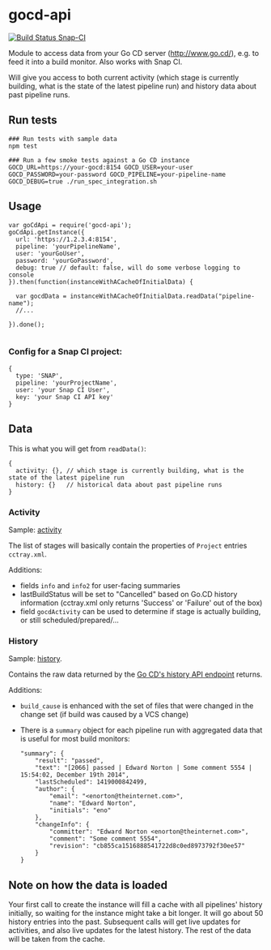 # gocd-api

[![Build Status Snap-CI](https://snap-ci.com/birgitta410/gocd-api/branch/master/build_image)](https://snap-ci.com/birgitta410/gocd-api/)

Module to access data from your Go CD server (http://www.go.cd/), e.g. to feed it into a build monitor. Also works with Snap CI.

Will give you access to both current activity (which stage is currently building, what is the state of the latest pipeline run) and history data about past pipeline runs.

## Run tests
```
### Run tests with sample data
npm test

### Run a few smoke tests against a Go CD instance
GOCD_URL=https://your-gocd:8154 GOCD_USER=your-user GOCD_PASSWORD=your-password GOCD_PIPELINE=your-pipeline-name GOCD_DEBUG=true ./run_spec_integration.sh

```

## Usage

```
var goCdApi = require('gocd-api');
goCdApi.getInstance({
  url: 'https://1.2.3.4:8154',
  pipeline: 'yourPipelineName',
  user: 'yourGoUser',
  password: 'yourGoPassword',
  debug: true // default: false, will do some verbose logging to console
}).then(function(instanceWithACacheOfInitialData) {

  var gocdData = instanceWithACacheOfInitialData.readData("pipeline-name");
  //...

}).done();


```

### Config for a Snap CI project:
```
{
  type: 'SNAP',
  pipeline: 'yourProjectName',
  user: 'your Snap CI User',
  key: 'your Snap CI API key'
}
```

## Data
This is what you will get from `readData()`:
```
{
  activity: {}, // which stage is currently building, what is the state of the latest pipeline run
  history: {}   // historical data about past pipeline runs
}
```
### Activity

Sample: [activity](spec/local/samples/activity.json)

The list of stages will basically contain the properties of `Project` entries `cctray.xml`.

Additions:
- fields `info` and `info2` for user-facing summaries
- lastBuildStatus will be set to "Cancelled" based on Go.CD history information (cctray.xml only returns 'Success' or 'Failure' out of the box)
- field `gocdActivity` can be used to determine if stage is actually building, or still scheduled/prepared/...

### History

Sample: [history](spec/local/samples/history.json).

Contains the raw data returned by the [Go CD's history API endpoint](https://api.go.cd/current/#get-pipeline-history) returns.

Additions:

- `build_cause` is enhanced with the set of files that were changed in the change set (if build was caused by a VCS change)
- There is a `summary` object for each pipeline run with aggregated data that is useful for most build monitors:

    ```
    "summary": {
        "result": "passed",
        "text": "[2066] passed | Edward Norton | Some comment 5554 | 15:54:02, December 19th 2014",
        "lastScheduled": 1419000842499,
        "author": {
            "email": "<enorton@theinternet.com>",
            "name": "Edward Norton",
            "initials": "eno"
        },
        "changeInfo": {
            "committer": "Edward Norton <enorton@theinternet.com>",
            "comment": "Some comment 5554",
            "revision": "cb855ca1516888541722d8c0ed8973792f30ee57"
        }
    }
    ```


## Note on how the data is loaded

Your first call to create the instance will fill a cache with all pipelines' history initially, so waiting for the instance might take a bit longer. It will go about 50 history entries into the past. Subsequent calls will get live updates for activities, and also live updates for the latest history. The rest of the data will be taken from the cache.
